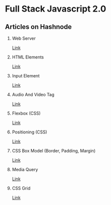 # Full Stack Javascript 2.0

## Articles on Hashnode

1. Web Server 

   [Link](https://ahmadrafe.hashnode.dev/web-server)

2. HTML Elements 

   [Link](https://ahmadrafe.hashnode.dev/html-elements)

3. Input Element 

   [Link](https://ahmadrafe.hashnode.dev/input-element)

4. Audio And Video Tag 

   [Link](https://ahmadrafe.hashnode.dev/audio-and-video-tag)

5. Flexbox (CSS)

   [Link](https://ahmadrafe.hashnode.dev/flexbox-css)

6. Positioning (CSS)

   [Link](https://ahmadrafe.hashnode.dev/positioning-css)

6. CSS Box Model (Border, Padding, Margin)

   [Link](https://ahmadrafe.hashnode.dev/css-box-model-border-padding-margin)

7. Media Query

   [Link](https://ahmadrafe.hashnode.dev/media-query)

8. CSS Grid

   [Link](https://ahmadrafe.hashnode.dev/css-grid)